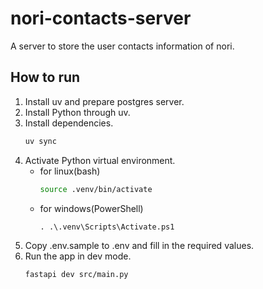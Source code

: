 # nori-contacts-server
A server to store the user contacts information of nori.

## How to run

1. Install uv and prepare postgres server.
2. Install Python through uv.
3. Install dependencies.
    ```sh
    uv sync
    ```
4. Activate Python virtual environment.
    - for linux(bash)
        ```sh
        source .venv/bin/activate
        ```
    - for windows(PowerShell)
        ```ps
        . .\.venv\Scripts\Activate.ps1
        ```
5. Copy .env.sample to .env and fill in the required values.
6. Run the app in dev mode.
    ```sh
    fastapi dev src/main.py
    ```

